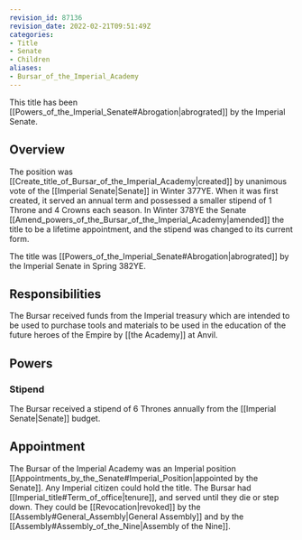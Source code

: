 ```yaml
---
revision_id: 87136
revision_date: 2022-02-21T09:51:49Z
categories:
- Title
- Senate
- Children
aliases:
- Bursar_of_the_Imperial_Academy
---
```


 This title has been [[Powers_of_the_Imperial_Senate#Abrogation|abrograted]] by the Imperial Senate.

## Overview
The position was [[Create_title_of_Bursar_of_the_Imperial_Academy|created]] by unanimous vote of the [[Imperial Senate|Senate]] in Winter 377YE. When it was first created, it served an annual term and possessed a smaller stipend of 1 Throne and 4 Crowns each season. In Winter 378YE the Senate [[Amend_powers_of_the_Bursar_of_the_Imperial_Academy|amended]] the title to be a lifetime appointment, and the stipend was changed to its current form.

The title was [[Powers_of_the_Imperial_Senate#Abrogation|abrograted]] by the Imperial Senate in Spring 382YE.
## Responsibilities
The Bursar received funds from the Imperial treasury which are intended to be used to purchase tools and materials to be used in the education of the future heroes of the Empire by [[the Academy]] at Anvil.
## Powers
### Stipend
The Bursar received a stipend of 6 Thrones annually from the [[Imperial Senate|Senate]] budget.
## Appointment
The Bursar of the Imperial Academy was an Imperial position [[Appointments_by_the_Senate#Imperial_Position|appointed by the Senate]]. Any Imperial citizen could hold the title. The Bursar had [[Imperial_title#Term_of_office|tenure]], and served until they die or step down. They could be [[Revocation|revoked]] by the [[Assembly#General_Assembly|General Assembly]] and by the [[Assembly#Assembly_of_the_Nine|Assembly of the Nine]].






